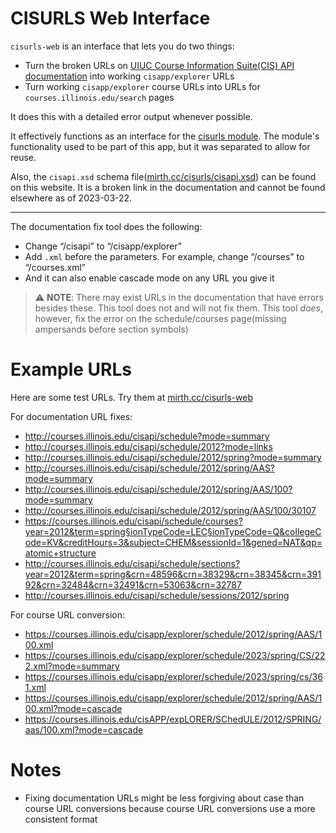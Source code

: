 # CISURLS Web Interface
`cisurls-web` is an interface that lets you do two things:
- Turn the broken URLs on [UIUC Course Information Suite(CIS) API documentation](https://courses.illinois.edu/cisdocs/api) into working `cisapp/explorer` URLs
- Turn working `cisapp/explorer` course URLs into URLs for `courses.illinois.edu/search` pages

It does this with a detailed error output whenever possible.

It effectively functions as an interface for the [cisurls module](https://www.npmjs.com/package/cisurls). The module's functionality used to be part of this app, but it was separated to allow for reuse.

Also, the `cisapi.xsd` schema file([mirth.cc/cisurls/cisapi.xsd](https://mirth.cc/fix-cisapi/cisapi.xsd)) can be found on this website. It is a broken link in the documentation and cannot be found elsewhere as of 2023-03-22. 

---

The documentation fix tool does the following:
- Change “/cisapi” to “/cisapp/explorer”
- Add `.xml` before the parameters. For example, change “/courses” to “/courses.xml”
- And it can also enable cascade mode on any URL you give it

> ⚠️ **NOTE**: There may exist URLs in the documentation that have errors besides these. This tool does not and will not fix them. This tool *does*, however, fix the error on the schedule/courses page(missing ampersands before section symbols)


# Example URLs

Here are some test URLs. Try them at [mirth.cc/cisurls-web](https://mirth.cc/cisurls-web)

For documentation URL fixes:

- http://courses.illinois.edu/cisapi/schedule?mode=summary
- http://courses.illinois.edu/cisapi/schedule/2012?mode=links
- http://courses.illinois.edu/cisapi/schedule/2012/spring?mode=summary
- http://courses.illinois.edu/cisapi/schedule/2012/spring/AAS?mode=summary
- http://courses.illinois.edu/cisapi/schedule/2012/spring/AAS/100?mode=summary
- http://courses.illinois.edu/cisapi/schedule/2012/spring/AAS/100/30107
- https://courses.illinois.edu/cisapi/schedule/courses?year=2012&term=spring§ionTypeCode=LEC§ionTypeCode=Q&collegeCode=KV&creditHours=3&subject=CHEM&sessionId=1&gened=NAT&qp=atomic+structure
- http://courses.illinois.edu/cisapi/schedule/sections?year=2012&term=spring&crn=48596&crn=38329&crn=38345&crn=39192&crn=32484&crn=32491&crn=53063&crn=32787
- http://courses.illinois.edu/cisapi/schedule/sessions/2012/spring

For course URL conversion:
- https://courses.illinois.edu/cisapp/explorer/schedule/2012/spring/AAS/100.xml
- https://courses.illinois.edu/cisapp/explorer/schedule/2023/spring/CS/222.xml?mode=summary
- https://courses.illinois.edu/cisapp/explorer/schedule/2023/spring/cs/361.xml
- https://courses.illinois.edu/cisapp/explorer/schedule/2012/spring/AAS/100.xml?mode=cascade
- https://courses.illinois.edu/cisAPP/expLORER/SChedULE/2012/SPRING/aas/100.xml?mode=cascade

# Notes

- Fixing documentation URLs might be less forgiving about case than course URL conversions because course URL conversions use a more consistent format
